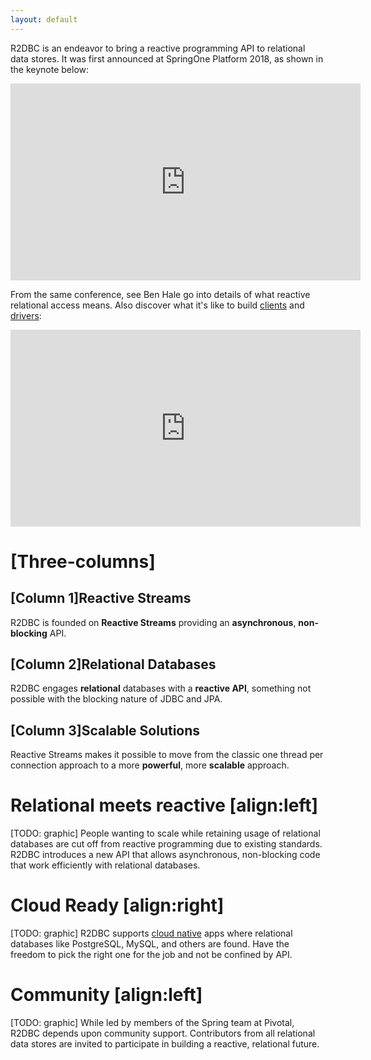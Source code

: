 ```yaml
---
layout: default
---
```


R2DBC is an endeavor to bring a reactive programming API to relational data stores. It was first announced at SpringOne Platform 2018, as shown in the keynote below:

<iframe width="560" height="315" src="https://www.youtube-nocookie.com/embed/E3s5f-JF8z4?start=520" frameborder="0" allow="autoplay; encrypted-media" allowfullscreen></iframe>

From the same conference, see Ben Hale go into details of what reactive relational access means. Also discover what it's like to build [clients](/clients) and [drivers](/drivers):

<iframe width="560" height="315" src="https://www.youtube-nocookie.com/embed/idApf9DMdfk" frameborder="0" allow="autoplay; encrypted-media" allowfullscreen></iframe>

# [Three-columns]

## [Column 1]Reactive Streams

R2DBC is founded on **Reactive Streams** providing an **asynchronous**, **non-blocking** API.

## [Column 2]Relational Databases

R2DBC engages **relational** databases with a **reactive API**, something not possible with the blocking nature of JDBC and JPA.

## [Column 3]Scalable Solutions

Reactive Streams makes it possible to move from the classic one thread per connection approach to a more **powerful**, more **scalable** approach.

# Relational meets reactive [align:left]

[TODO: graphic] People wanting to scale while retaining usage of relational databases are cut off from reactive programming due to existing standards. R2DBC introduces a new API that allows asynchronous, non-blocking code that work efficiently with relational databases.

# Cloud Ready [align:right]

[TODO: graphic] R2DBC supports [cloud native](https://pivotal.io/cloud-native) apps where relational databases like PostgreSQL, MySQL, and others are found. Have the freedom to pick the right one for the job and not be confined by API.

# Community [align:left]

[TODO: graphic] While led by members of the Spring team at Pivotal, R2DBC depends upon community support. Contributors from all relational data stores are invited to participate in building a reactive, relational future.


